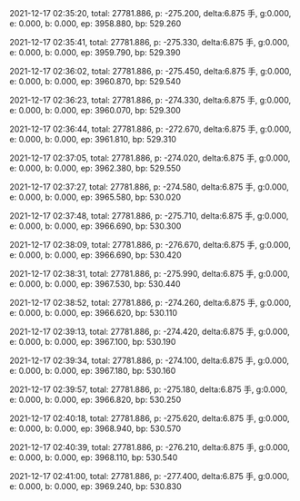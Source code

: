 2021-12-17 02:35:20, total: 27781.886, p: -275.200, delta:6.875 手, g:0.000, e: 0.000, b: 0.000, ep: 3958.880, bp: 529.260

2021-12-17 02:35:41, total: 27781.886, p: -275.330, delta:6.875 手, g:0.000, e: 0.000, b: 0.000, ep: 3959.790, bp: 529.390

2021-12-17 02:36:02, total: 27781.886, p: -275.450, delta:6.875 手, g:0.000, e: 0.000, b: 0.000, ep: 3960.870, bp: 529.540

2021-12-17 02:36:23, total: 27781.886, p: -274.330, delta:6.875 手, g:0.000, e: 0.000, b: 0.000, ep: 3960.070, bp: 529.300

2021-12-17 02:36:44, total: 27781.886, p: -272.670, delta:6.875 手, g:0.000, e: 0.000, b: 0.000, ep: 3961.810, bp: 529.310

2021-12-17 02:37:05, total: 27781.886, p: -274.020, delta:6.875 手, g:0.000, e: 0.000, b: 0.000, ep: 3962.380, bp: 529.550

2021-12-17 02:37:27, total: 27781.886, p: -274.580, delta:6.875 手, g:0.000, e: 0.000, b: 0.000, ep: 3965.580, bp: 530.020

2021-12-17 02:37:48, total: 27781.886, p: -275.710, delta:6.875 手, g:0.000, e: 0.000, b: 0.000, ep: 3966.690, bp: 530.300

2021-12-17 02:38:09, total: 27781.886, p: -276.670, delta:6.875 手, g:0.000, e: 0.000, b: 0.000, ep: 3966.690, bp: 530.420

2021-12-17 02:38:31, total: 27781.886, p: -275.990, delta:6.875 手, g:0.000, e: 0.000, b: 0.000, ep: 3967.530, bp: 530.440

2021-12-17 02:38:52, total: 27781.886, p: -274.260, delta:6.875 手, g:0.000, e: 0.000, b: 0.000, ep: 3966.620, bp: 530.110

2021-12-17 02:39:13, total: 27781.886, p: -274.420, delta:6.875 手, g:0.000, e: 0.000, b: 0.000, ep: 3967.100, bp: 530.190

2021-12-17 02:39:34, total: 27781.886, p: -274.100, delta:6.875 手, g:0.000, e: 0.000, b: 0.000, ep: 3967.180, bp: 530.160

2021-12-17 02:39:57, total: 27781.886, p: -275.180, delta:6.875 手, g:0.000, e: 0.000, b: 0.000, ep: 3966.820, bp: 530.250

2021-12-17 02:40:18, total: 27781.886, p: -275.620, delta:6.875 手, g:0.000, e: 0.000, b: 0.000, ep: 3968.940, bp: 530.570

2021-12-17 02:40:39, total: 27781.886, p: -276.210, delta:6.875 手, g:0.000, e: 0.000, b: 0.000, ep: 3968.110, bp: 530.540

2021-12-17 02:41:00, total: 27781.886, p: -277.400, delta:6.875 手, g:0.000, e: 0.000, b: 0.000, ep: 3969.240, bp: 530.830